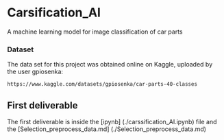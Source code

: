 # Carsification_AI
A machine learning model for image classification of car parts

### Dataset
The data set for this project was obtained online on Kaggle, uploaded by
the user gpiosenka:
```
https://www.kaggle.com/datasets/gpiosenka/car-parts-40-classes
```

## First deliverable
The first deliverable is inside the [ipynb] (./carssification_AI.ipynb) file and the
[Selection_preprocess_data.md] (./Selection_preprocess_data.md)
